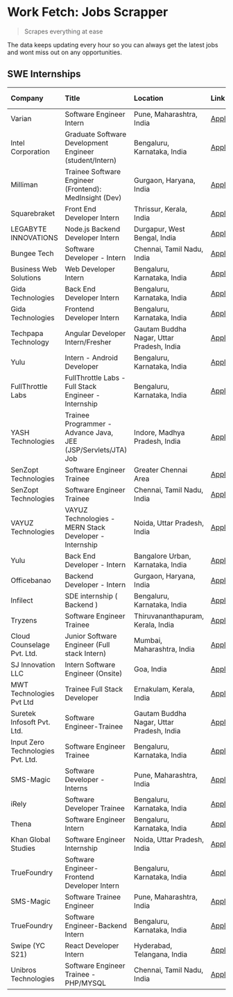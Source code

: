# Work Fetch: Jobs Scrapper
> Scrapes everything at ease

The data keeps updating every hour so you can always get the latest jobs and wont miss out on any opportunities.

## SWE Internships
<!--START_SECTION:workfetch-->
| Company                           | Title                                                         | Location                                  | Link                                                                                                                                                                                                                                                                          | Date Posted   |
|:----------------------------------|:--------------------------------------------------------------|:------------------------------------------|:------------------------------------------------------------------------------------------------------------------------------------------------------------------------------------------------------------------------------------------------------------------------------|:--------------|
| Varian                            | Software Engineer Intern                                      | Pune, Maharashtra, India                  | [Apply](https://in.linkedin.com/jobs/view/software-engineer-intern-at-varian-3845773362?position=49&pageNum=0&refId=pQAKRvCAELncfijY0cwzIQ%3D%3D&trackingId=qCrvd2ux5qm8OX0CJX41cA%3D%3D&trk=public_jobs_jserp-result_search-card)                                            | 2024-03-04    |
| Intel Corporation                 | Graduate Software Development Engineer (student/Intern)       | Bengaluru, Karnataka, India               | [Apply](https://in.linkedin.com/jobs/view/graduate-software-development-engineer-student-intern-at-intel-corporation-3844158226?position=13&pageNum=0&refId=pQAKRvCAELncfijY0cwzIQ%3D%3D&trackingId=uSJYXbKHX88nDiGnT6d%2F2A%3D%3D&trk=public_jobs_jserp-result_search-card)  | 2024-03-02    |
| Milliman                          | Trainee Software Engineer (Frontend): MedInsight (Dev)        | Gurgaon, Haryana, India                   | [Apply](https://in.linkedin.com/jobs/view/trainee-software-engineer-frontend-medinsight-dev-at-milliman-3792874280?position=5&pageNum=0&refId=pQAKRvCAELncfijY0cwzIQ%3D%3D&trackingId=hCXnckdNs%2FHKAngfxxLD%2FQ%3D%3D&trk=public_jobs_jserp-result_search-card)              | 2024-03-01    |
| Squarebraket                      | Front End Developer Intern                                    | Thrissur, Kerala, India                   | [Apply](https://in.linkedin.com/jobs/view/front-end-developer-intern-at-squarebraket-3838541191?position=15&pageNum=0&refId=pQAKRvCAELncfijY0cwzIQ%3D%3D&trackingId=TGXqAVK1LqvP9LeABECgMQ%3D%3D&trk=public_jobs_jserp-result_search-card)                                    | 2024-02-29    |
| LEGABYTE INNOVATIONS              | Node.js Backend Developer Intern                              | Durgapur, West Bengal, India              | [Apply](https://in.linkedin.com/jobs/view/node-js-backend-developer-intern-at-legabyte-innovations-3842647664?position=59&pageNum=0&refId=pQAKRvCAELncfijY0cwzIQ%3D%3D&trackingId=6lOIHT3CkuwYlHSfDoHijA%3D%3D&trk=public_jobs_jserp-result_search-card)                      | 2024-02-29    |
| Bungee Tech                       | Software Developer - Intern                                   | Chennai, Tamil Nadu, India                | [Apply](https://in.linkedin.com/jobs/view/software-developer-intern-at-bungee-tech-3842220746?position=57&pageNum=0&refId=pQAKRvCAELncfijY0cwzIQ%3D%3D&trackingId=Jki5kfEG1LvcStPGZ6X5SQ%3D%3D&trk=public_jobs_jserp-result_search-card)                                      | 2024-02-28    |
| Business Web Solutions            | Web Developer Intern                                          | Bengaluru, Karnataka, India               | [Apply](https://in.linkedin.com/jobs/view/web-developer-intern-at-business-web-solutions-3839906144?position=20&pageNum=0&refId=pQAKRvCAELncfijY0cwzIQ%3D%3D&trackingId=w9HWSs%2B23S%2FROlSS6Ty%2FpA%3D%3D&trk=public_jobs_jserp-result_search-card)                          | 2024-02-26    |
| Gida Technologies                 | Back End Developer Intern                                     | Bengaluru, Karnataka, India               | [Apply](https://in.linkedin.com/jobs/view/back-end-developer-intern-at-gida-technologies-3836849295?position=56&pageNum=0&refId=pQAKRvCAELncfijY0cwzIQ%3D%3D&trackingId=c%2BpvTc%2BSnjRFtiJ2J%2FRHTg%3D%3D&trk=public_jobs_jserp-result_search-card)                          | 2024-02-23    |
| Gida Technologies                 | Frontend Developer Intern                                     | Bengaluru, Karnataka, India               | [Apply](https://in.linkedin.com/jobs/view/frontend-developer-intern-at-gida-technologies-3836040945?position=19&pageNum=0&refId=pQAKRvCAELncfijY0cwzIQ%3D%3D&trackingId=RHKFeTVqb3X9LZ9AME7srw%3D%3D&trk=public_jobs_jserp-result_search-card)                                | 2024-02-21    |
| Techpapa Technology               | Angular Developer Intern/Fresher                              | Gautam Buddha Nagar, Uttar Pradesh, India | [Apply](https://in.linkedin.com/jobs/view/angular-developer-intern-fresher-at-techpapa-technology-3834305862?position=55&pageNum=0&refId=pQAKRvCAELncfijY0cwzIQ%3D%3D&trackingId=uaB4rE%2FcGFeoIDUwi%2FveCQ%3D%3D&trk=public_jobs_jserp-result_search-card)                   | 2024-02-20    |
| Yulu                              | Intern - Android Developer                                    | Bengaluru, Karnataka, India               | [Apply](https://in.linkedin.com/jobs/view/intern-android-developer-at-yulu-3834459982?position=52&pageNum=0&refId=pQAKRvCAELncfijY0cwzIQ%3D%3D&trackingId=A4UNFxVl0jmNvlSynRv6Bg%3D%3D&trk=public_jobs_jserp-result_search-card)                                              | 2024-02-19    |
| FullThrottle Labs                 | FullThrottle Labs - Full Stack Engineer - Internship          | Bengaluru, Karnataka, India               | [Apply](https://in.linkedin.com/jobs/view/fullthrottle-labs-full-stack-engineer-internship-at-fullthrottle-labs-3829636016?position=53&pageNum=0&refId=pQAKRvCAELncfijY0cwzIQ%3D%3D&trackingId=MBmdLuKuHm0xt9cMythkJw%3D%3D&trk=public_jobs_jserp-result_search-card)         | 2024-02-17    |
| YASH Technologies                 | Trainee Programmer - Advance Java, JEE (JSP/Servlets/JTA) Job | Indore, Madhya Pradesh, India             | [Apply](https://in.linkedin.com/jobs/view/trainee-programmer-advance-java-jee-jsp-servlets-jta-job-at-yash-technologies-3811759183?position=18&pageNum=0&refId=pQAKRvCAELncfijY0cwzIQ%3D%3D&trackingId=STd37HUdssjIcROgtQJrkQ%3D%3D&trk=public_jobs_jserp-result_search-card) | 2024-02-13    |
| SenZopt Technologies              | Software Engineer Trainee                                     | Greater Chennai Area                      | [Apply](https://in.linkedin.com/jobs/view/software-engineer-trainee-at-senzopt-technologies-3827688781?position=37&pageNum=0&refId=pQAKRvCAELncfijY0cwzIQ%3D%3D&trackingId=3ypess8PAWrVF2gRWsHgUQ%3D%3D&trk=public_jobs_jserp-result_search-card)                             | 2024-02-12    |
| SenZopt Technologies              | Software Engineer Trainee                                     | Chennai, Tamil Nadu, India                | [Apply](https://in.linkedin.com/jobs/view/software-engineer-trainee-at-senzopt-technologies-3827686880?position=47&pageNum=0&refId=pQAKRvCAELncfijY0cwzIQ%3D%3D&trackingId=zy8dx98tZJWp1IVdfO%2FQ4w%3D%3D&trk=public_jobs_jserp-result_search-card)                           | 2024-02-12    |
| VAYUZ Technologies                | VAYUZ Technologies - MERN Stack Developer - Internship        | Noida, Uttar Pradesh, India               | [Apply](https://in.linkedin.com/jobs/view/vayuz-technologies-mern-stack-developer-internship-at-vayuz-technologies-3822619356?position=58&pageNum=0&refId=pQAKRvCAELncfijY0cwzIQ%3D%3D&trackingId=bW7m1A03r07ShP4F19aUtA%3D%3D&trk=public_jobs_jserp-result_search-card)      | 2024-02-10    |
| Yulu                              | Back End Developer - Intern                                   | Bangalore Urban, Karnataka, India         | [Apply](https://in.linkedin.com/jobs/view/back-end-developer-intern-at-yulu-3821682220?position=7&pageNum=0&refId=pQAKRvCAELncfijY0cwzIQ%3D%3D&trackingId=%2BBhAhe7%2B94qwlSbHt2Q7tg%3D%3D&trk=public_jobs_jserp-result_search-card)                                          | 2024-02-04    |
| Officebanao                       | Backend Developer - Intern                                    | Gurgaon, Haryana, India                   | [Apply](https://in.linkedin.com/jobs/view/backend-developer-intern-at-officebanao-3814263731?position=26&pageNum=0&refId=pQAKRvCAELncfijY0cwzIQ%3D%3D&trackingId=JwsdVFrQeYsWTUCUw68KmQ%3D%3D&trk=public_jobs_jserp-result_search-card)                                       | 2024-01-31    |
| Infilect                          | SDE internship ( Backend )                                    | Bengaluru, Karnataka, India               | [Apply](https://in.linkedin.com/jobs/view/sde-internship-backend-at-infilect-3815120558?position=27&pageNum=0&refId=pQAKRvCAELncfijY0cwzIQ%3D%3D&trackingId=fEwWcbe%2BbH0yX7kDIL1cCA%3D%3D&trk=public_jobs_jserp-result_search-card)                                          | 2024-01-25    |
| Tryzens                           | Software Engineer Trainee                                     | Thiruvananthapuram, Kerala, India         | [Apply](https://in.linkedin.com/jobs/view/software-engineer-trainee-at-tryzens-3809363491?position=39&pageNum=0&refId=pQAKRvCAELncfijY0cwzIQ%3D%3D&trackingId=K3aZtwAvAywCW05yp0E5Tw%3D%3D&trk=public_jobs_jserp-result_search-card)                                          | 2024-01-18    |
| Cloud Counselage Pvt. Ltd.        | Junior Software Engineer (Full stack Intern)                  | Mumbai, Maharashtra, India                | [Apply](https://in.linkedin.com/jobs/view/junior-software-engineer-full-stack-intern-at-cloud-counselage-pvt-ltd-3803132814?position=28&pageNum=0&refId=pQAKRvCAELncfijY0cwzIQ%3D%3D&trackingId=gEPOcAefllNNQuUa4U%2FxOQ%3D%3D&trk=public_jobs_jserp-result_search-card)      | 2024-01-11    |
| SJ Innovation LLC                 | Intern Software Engineer (Onsite)                             | Goa, India                                | [Apply](https://in.linkedin.com/jobs/view/intern-software-engineer-onsite-at-sj-innovation-llc-3799959011?position=43&pageNum=0&refId=pQAKRvCAELncfijY0cwzIQ%3D%3D&trackingId=1YAJkrmaSXYxmf4C8WDjHg%3D%3D&trk=public_jobs_jserp-result_search-card)                          | 2024-01-11    |
| MWT Technologies Pvt Ltd          | Trainee Full Stack Developer                                  | Ernakulam, Kerala, India                  | [Apply](https://in.linkedin.com/jobs/view/trainee-full-stack-developer-at-mwt-technologies-pvt-ltd-3800921715?position=4&pageNum=0&refId=pQAKRvCAELncfijY0cwzIQ%3D%3D&trackingId=2wA5mvMkGWBDMhdLoBxTcg%3D%3D&trk=public_jobs_jserp-result_search-card)                       | 2024-01-09    |
| Suretek Infosoft Pvt. Ltd.        | Software Engineer-Trainee                                     | Gautam Buddha Nagar, Uttar Pradesh, India | [Apply](https://in.linkedin.com/jobs/view/software-engineer-trainee-at-suretek-infosoft-pvt-ltd-3800934643?position=23&pageNum=0&refId=pQAKRvCAELncfijY0cwzIQ%3D%3D&trackingId=Yz6CgUPPO2iQXp7FPwZlvw%3D%3D&trk=public_jobs_jserp-result_search-card)                         | 2024-01-09    |
| Input Zero Technologies Pvt. Ltd. | Software Engineer Trainee                                     | Bengaluru, Karnataka, India               | [Apply](https://in.linkedin.com/jobs/view/software-engineer-trainee-at-input-zero-technologies-pvt-ltd-3800927643?position=32&pageNum=0&refId=pQAKRvCAELncfijY0cwzIQ%3D%3D&trackingId=uE1hHStuA6F6W5EDOnppBQ%3D%3D&trk=public_jobs_jserp-result_search-card)                  | 2024-01-09    |
| SMS-Magic                         | Software Developer -Interns                                   | Pune, Maharashtra, India                  | [Apply](https://in.linkedin.com/jobs/view/software-developer-interns-at-sms-magic-3799485343?position=38&pageNum=0&refId=pQAKRvCAELncfijY0cwzIQ%3D%3D&trackingId=QePgF6d%2BmdzQEsOdhJgEfw%3D%3D&trk=public_jobs_jserp-result_search-card)                                     | 2024-01-05    |
| iRely                             | Software Developer Trainee                                    | Bengaluru, Karnataka, India               | [Apply](https://in.linkedin.com/jobs/view/software-developer-trainee-at-irely-3801577534?position=10&pageNum=0&refId=pQAKRvCAELncfijY0cwzIQ%3D%3D&trackingId=NZHzyKYY6E5PDnT%2FzVJlXw%3D%3D&trk=public_jobs_jserp-result_search-card)                                         | 2023-12-22    |
| Thena                             | Software Engineer Intern                                      | Bengaluru, Karnataka, India               | [Apply](https://in.linkedin.com/jobs/view/software-engineer-intern-at-thena-3778731751?position=12&pageNum=0&refId=pQAKRvCAELncfijY0cwzIQ%3D%3D&trackingId=mOntgYnVkzcFt2%2FjQUs15Q%3D%3D&trk=public_jobs_jserp-result_search-card)                                           | 2023-12-05    |
| Khan Global Studies               | Software Engineer Internship                                  | Noida, Uttar Pradesh, India               | [Apply](https://in.linkedin.com/jobs/view/software-engineer-internship-at-khan-global-studies-3766942197?position=51&pageNum=0&refId=pQAKRvCAELncfijY0cwzIQ%3D%3D&trackingId=AB8oX3Hmj8GAQWICocIBww%3D%3D&trk=public_jobs_jserp-result_search-card)                           | 2023-11-27    |
| TrueFoundry                       | Software Engineer- Frontend Developer Intern                  | Bengaluru, Karnataka, India               | [Apply](https://in.linkedin.com/jobs/view/software-engineer-frontend-developer-intern-at-truefoundry-3790095058?position=11&pageNum=0&refId=pQAKRvCAELncfijY0cwzIQ%3D%3D&trackingId=mHt1hTCxBf%2BGb6AumEtAfw%3D%3D&trk=public_jobs_jserp-result_search-card)                  | 2023-11-24    |
| SMS-Magic                         | Software Trainee Engineer                                     | Pune, Maharashtra, India                  | [Apply](https://in.linkedin.com/jobs/view/software-trainee-engineer-at-sms-magic-3761409781?position=30&pageNum=0&refId=pQAKRvCAELncfijY0cwzIQ%3D%3D&trackingId=U2hGHj7xqpGM38onXhlmwQ%3D%3D&trk=public_jobs_jserp-result_search-card)                                        | 2023-11-16    |
| TrueFoundry                       | Software Engineer-Backend Intern                              | Bengaluru, Karnataka, India               | [Apply](https://in.linkedin.com/jobs/view/software-engineer-backend-intern-at-truefoundry-3779508170?position=33&pageNum=0&refId=pQAKRvCAELncfijY0cwzIQ%3D%3D&trackingId=tr9j9sz4p2zsAJJN021bog%3D%3D&trk=public_jobs_jserp-result_search-card)                               | 2023-11-10    |
| Swipe (YC S21)                    | React Developer Intern                                        | Hyderabad, Telangana, India               | [Apply](https://in.linkedin.com/jobs/view/react-developer-intern-at-swipe-yc-s21-3737600089?position=14&pageNum=0&refId=pQAKRvCAELncfijY0cwzIQ%3D%3D&trackingId=kMN32e56qMKgz4Bh3JcpVQ%3D%3D&trk=public_jobs_jserp-result_search-card)                                        | 2023-10-13    |
| Unibros Technologies              | Software Engineer Trainee - PHP/MYSQL                         | Chennai, Tamil Nadu, India                | [Apply](https://in.linkedin.com/jobs/view/software-engineer-trainee-php-mysql-at-unibros-technologies-3656599241?position=40&pageNum=0&refId=pQAKRvCAELncfijY0cwzIQ%3D%3D&trackingId=hRE%2FlHZ0cUoKpfI2y5SMsg%3D%3D&trk=public_jobs_jserp-result_search-card)                 | 2023-06-12    |
<!--END_SECTION:workfetch-->
